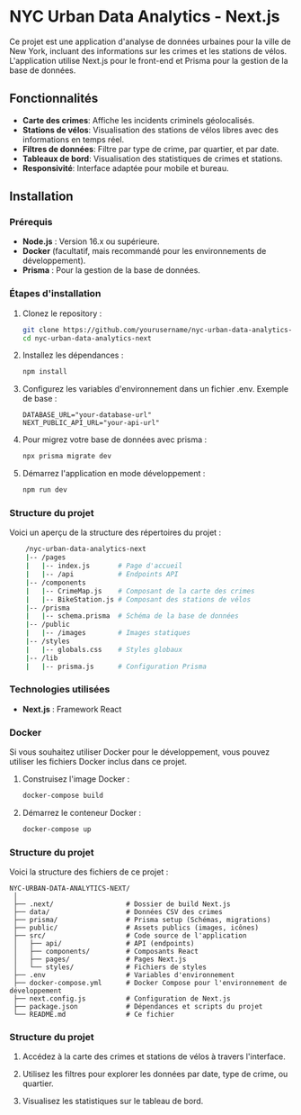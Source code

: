 # NYC Urban Data Analytics - Next.js

Ce projet est une application d'analyse de données urbaines pour la ville de New York, incluant des informations sur les crimes et les stations de vélos. L'application utilise Next.js pour le front-end et Prisma pour la gestion de la base de données.

## Fonctionnalités

- **Carte des crimes**: Affiche les incidents criminels géolocalisés.
- **Stations de vélos**: Visualisation des stations de vélos libres avec des informations en temps réel.
- **Filtres de données**: Filtre par type de crime, par quartier, et par date.
- **Tableaux de bord**: Visualisation des statistiques de crimes et stations.
- **Responsivité**: Interface adaptée pour mobile et bureau.

## Installation

### Prérequis

- **Node.js** : Version 16.x ou supérieure.
- **Docker** (facultatif, mais recommandé pour les environnements de développement).
- **Prisma** : Pour la gestion de la base de données.

### Étapes d'installation

1. Clonez le repository :

   ```bash
   git clone https://github.com/yourusername/nyc-urban-data-analytics-next.git
   cd nyc-urban-data-analytics-next
   ```

2. Installez les dépendances :

   ```bash
   npm install
   ```

3. Configurez les variables d'environnement dans un fichier .env. Exemple de base :

   ```.env
   DATABASE_URL="your-database-url"
   NEXT_PUBLIC_API_URL="your-api-url"
   ```

3. Pour migrez votre base de données avec prisma :

   ```.bash
   npx prisma migrate dev
   ```

4. Démarrez l'application en mode développement :

   ```.bash
   npm run dev
   ```

### Structure du projet

Voici un aperçu de la structure des répertoires du projet :

```bash
    /nyc-urban-data-analytics-next
    |-- /pages
    |   |-- index.js       # Page d'accueil
    |   |-- /api           # Endpoints API
    |-- /components
    |   |-- CrimeMap.js    # Composant de la carte des crimes
    |   |-- BikeStation.js # Composant des stations de vélos
    |-- /prisma
    |   |-- schema.prisma  # Schéma de la base de données
    |-- /public
    |   |-- /images        # Images statiques
    |-- /styles
    |   |-- globals.css    # Styles globaux
    |-- /lib
    |   |-- prisma.js      # Configuration Prisma
```

### Technologies utilisées

- **Next.js** : Framework React

### Docker

Si vous souhaitez utiliser Docker pour le développement, vous pouvez utiliser les fichiers Docker inclus dans ce projet.

1. Construisez l'image Docker :

   ```.bash
   docker-compose build
   ```

2. Démarrez le conteneur Docker :

   ```.bash
   docker-compose up
   ```

### Structure du projet

Voici la structure des fichiers de ce projet :

   ```.ruby
   NYC-URBAN-DATA-ANALYTICS-NEXT/
    │
    ├── .next/                  # Dossier de build Next.js
    ├── data/                   # Données CSV des crimes
    ├── prisma/                 # Prisma setup (Schémas, migrations)
    ├── public/                 # Assets publics (images, icônes)
    ├── src/                    # Code source de l'application
    │   ├── api/                # API (endpoints)
    │   ├── components/         # Composants React
    │   ├── pages/              # Pages Next.js
    │   └── styles/             # Fichiers de styles
    ├── .env                    # Variables d'environnement
    ├── docker-compose.yml      # Docker Compose pour l'environnement de développement
    ├── next.config.js          # Configuration de Next.js
    ├── package.json            # Dépendances et scripts du projet
    └── README.md               # Ce fichier
   ```

### Structure du projet

1. Accédez à la carte des crimes et stations de vélos à travers l'interface.

2. Utilisez les filtres pour explorer les données par date, type de crime, ou quartier.

3. Visualisez les statistiques sur le tableau de bord.